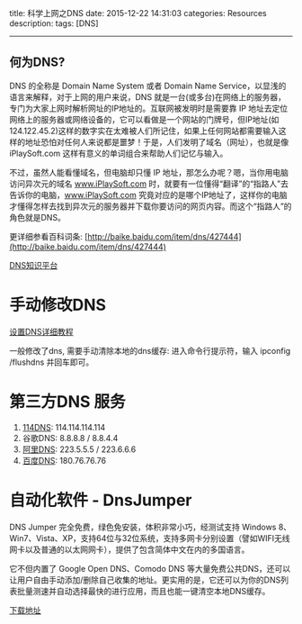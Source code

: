 title: 科学上网之DNS
date: 2015-12-22 14:31:03
categories: Resources
description:
tags: [DNS]

---
## 何为DNS?

DNS 的全称是 Domain Name System 或者 Domain Name Service，以显浅的语言来解释，对于上网的用户来说，DNS 就是一台(或多台)在网络上的服务器，专门为大家上网时解析网址的IP地址的。互联网被发明时是需要靠 IP 地址去定位网络上的服务器或网络设备的，它可以看做是一个网站的门牌号，但IP地址(如 124.122.45.2)这样的数字实在太难被人们所记住，如果上任何网站都需要输入这样的地址恐怕对任何人来说都是噩梦！于是，人们发明了域名（网址），也就是像 iPlaySoft.com 这样有意义的单词组合来帮助人们记忆与输入。

不过，虽然人能看懂域名，但电脑却只懂 IP 地址，那怎么办呢？嗯，当你用电脑访问异次元的域名 www.iPlaySoft.com 时，就要有一位懂得“翻译”的“指路人”去告诉你的电脑，www.iPlaySoft.com 究竟对应的是哪个IP地址了，这样你的电脑才懂得怎样去找到异次元的服务器并下载你要访问的网页内容。而这个“指路人”的角色就是DNS。

更详细参看百科词条: [http://baike.baidu.com/item/dns/427444](http://baike.baidu.com/item/dns/427444)

[DNS知识平台](http://dudns.baidu.com/intro.html)

# 手动修改DNS

[设置DNS详细教程](http://dudns.baidu.com/useDoc.html)

一般修改了dns, 需要手动清除本地的dns缓存: 进入命令行提示符，输入 ipconfig /flushdns 并回车即可。

# 第三方DNS 服务

1. [114DNS](http://www.114dns.com/index.html): 114.114.114.114
2. 谷歌DNS: 8.8.8.8 / 8.8.4.4
3. [阿里DNS](http://www.alidns.com/index.html): 223.5.5.5 / 223.6.6.6
4. [百度DNS](http://dudns.baidu.com/): 180.76.76.76

# 自动化软件  - DnsJumper

DNS Jumper 完全免费，绿色免安装，体积非常小巧，经测试支持 Windows 8、Win7、Vista、XP，支持64位与32位系统，支持多网卡分别设置（譬如WIFI无线网卡以及普通的以太网网卡），提供了包含简体中文在内的多国语言。

它不但内置了 Google Open DNS、Comodo DNS 等大量免费公共DNS，还可以让用户自由手动添加/删除自己收集的地址。更实用的是，它还可以为你的DNS列表批量测速并自动选择最快的进行应用，而且也能一键清空本地DNS缓存。

[下载地址](http://www.iplaysoft.com/dnsjumper.html)
